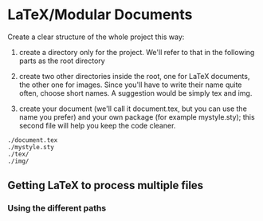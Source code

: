 # LaTeX/Modular Documents

Create a clear structure of the whole project this way:

1. create a directory only for the project. We'll refer to that in the following parts as the root directory

2. create two other directories inside the root, one for LaTeX documents, the other one for images. 
Since you'll have to write their name quite often, choose short names. A suggestion would be simply tex and img.
3. create your document (we'll call it document.tex, 
but you can use the name you prefer) and your own package (for example mystyle.sty); 
this second file will help you keep the code cleaner.

```
./document.tex
./mystyle.sty
./tex/
./img/
```
## Getting LaTeX to process multiple files
### Using the different paths














